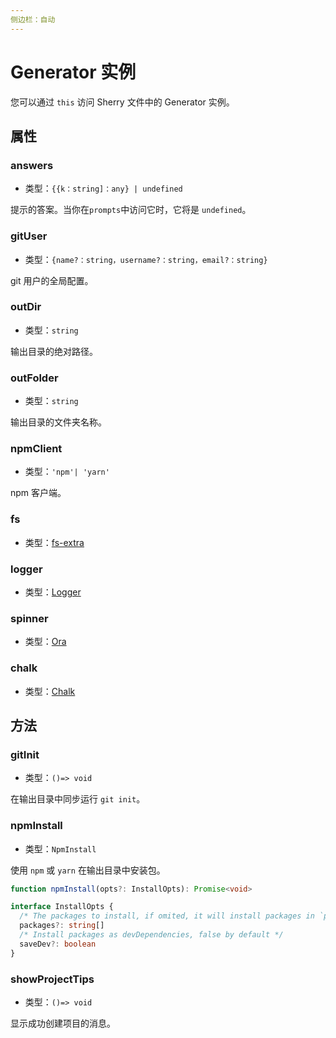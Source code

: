 ```yaml
---
侧边栏：自动
---
```


# Generator 实例

您可以通过 `this` 访问 Sherry 文件中的 Generator 实例。

## 属性

### answers

- 类型：`{{k：string]：any} | undefined`

提示的答案。当你在`prompts`中访问它时，它将是 `undefined`。

### gitUser

- 类型：`{name?：string，username?：string，email?：string}`

git 用户的全局配置。

### outDir

- 类型：`string`

输出目录的绝对路径。

### outFolder

- 类型：`string`

输出目录的文件夹名称。

### npmClient

- 类型：`'npm'| 'yarn'`

npm 客户端。

### fs

- 类型：[fs-extra](https://github.com/jprichardson/node-fs-extra)

### logger

- 类型：[Logger](https://github.com/saojs/sao/blob/master/lib/logger.js)

### spinner

- 类型：[Ora](https://github.com/sindresorhus/ora)

### chalk

- 类型：[Chalk](https://github.com/chalk/chalk)

## 方法

### gitInit

- 类型：`()=> void`

在输出目录中同步运行 `git init`。

### npmInstall

- 类型：`NpmInstall`

使用 `npm` 或 `yarn` 在输出目录中安装包。

```typescript
function npmInstall(opts?: InstallOpts): Promise<void>

interface InstallOpts {
  /* The packages to install, if omited, it will install packages in `package.json` */
  packages?: string[]
  /* Install packages as devDependencies, false by default */
  saveDev?: boolean
}
```

### showProjectTips

- 类型：`()=> void`

显示成功创建项目的消息。
